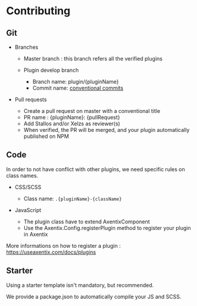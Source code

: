# Contributing

## Git
  - Branches
    - Master branch : this branch refers all the verified plugins

    - Plugin develop branch
      - Branch name: plugin/{pluginName}
      - Commit name: [conventional commits](https://www.conventionalcommits.org/en/v1.0.0/)

  - Pull requests
    - Create a pull request on master with a conventional title
    - PR name : {pluginName}: {pullRequest}
    - Add Stallos and/or Xelzs as reviewer(s)
    - When verified, the PR will be merged, and your plugin automatically published on NPM

## Code

In order to not have conflict with other plugins, we need specific rules on class names.

  - CSS/SCSS
    - Class name: `.{pluginName}-{className}`

  - JavaScript
    - The plugin class have to extend AxentixComponent
    - Use the Axentix.Config.registerPlugin method to register your plugin in Axentix

More informations on how to register a plugin :  
https://useaxentix.com/docs/plugins
## Starter

Using a starter template isn't mandatory, but recommended.

We provide a package.json to automatically compile your JS and SCSS.